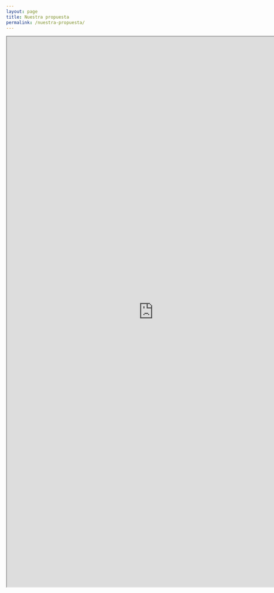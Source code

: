 ```yaml
---
layout: page
title: Nuestra propuesta
permalink: /nuestra-propuesta/
---
```



<div class="embed-googledocs">
	<iframe src="https://docs.google.com/document/d/1MaAlov6VqlStdLkG7OQFl6SdjhfkipFOoxrPJ-0ZAFw/pub?embedded=true" width="800px" height="1500px"></iframe>
</div>


